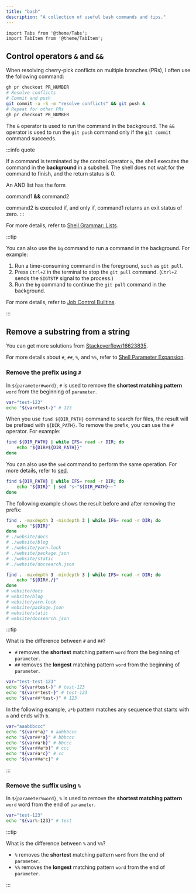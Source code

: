 ```yaml
---
title: "bash"
description: "A collection of useful bash commands and tips."
---
```


```mdx-code-block
import Tabs from '@theme/Tabs';
import TabItem from '@theme/TabItem';
```

## Control operators `&` and `&&`

When resolving cherry-pick conflicts on multiple branches (PRs), I often use the following command:

```bash
gh pr checkout PR_NUMBER
# Resolve conflicts
# Commit and push
git commit -a -S -m "resolve conflicts" && git push &
# Repeat for other PRs
gh pr checkout PR_NUMBER
```

The `&` operator is used to run the command in the background. The `&&` operator is used to run the `git push` command only if the `git commit` command succeeds.

:::info quote

If a command is terminated by the control operator `&`, the shell executes the command in the **background** in a subshell. The shell does not wait for the command to finish, and the return status is 0.

An AND list has the form

command1 **&&** command2

command2 is executed if, and only if, command1 returns an exit status of zero.
:::

For more details, refer to [Shell Grammar: Lists](https://linux.die.net/man/1/bash).

:::tip

You can also use the `bg` command to run a command in the background. For example:

1. Run a time-consuming command in the foreground, such as `git pull`.
2. Press `Ctrl+Z` in the terminal to stop the `git pull` command. (`Ctrl+Z` sends the `SIGTSTP` signal to the process.)
3. Run the `bg` command to continue the `git pull` command in the background.

For more details, refer to [Job Control Builtins](https://www.gnu.org/software/bash/manual/html_node/Job-Control-Builtins.html).

:::

## Remove a substring from a string

You can get more solutions from [Stackoverflow/16623835](https://stackoverflow.com/questions/16623835/remove-a-fixed-prefix-suffix-from-a-string-in-bash).

For more details about `#`, `##`, `%`, and `%%`, refer to [Shell Parameter Expansion](https://www.gnu.org/software/bash/manual/html_node/Shell-Parameter-Expansion.html).

### Remove the prefix using `#`

In `${parameter#word}`, `#` is used to remove the **shortest matching pattern** `word` from the beginning of `parameter`.

```bash
var="test-123"
echo "${var#test-}" # 123
```

When you use `find ${DIR_PATH}` command to search for files, the result will be prefixed with `${DIR_PATH}`. To remove the prefix, you can use the `#` operator. For example:

```bash
find ${DIR_PATH} | while IFS= read -r DIR; do
    echo "${DIR#${DIR_PATH}}"
done
```

You can also use the `sed` command to perform the same operation. For more details, refer to [sed](sed-wiki.md).

```bash
find ${DIR_PATH} | while IFS= read -r DIR; do
    echo "${DIR}" | sed "s~^${DIR_PATH}~~"
done
```

The following example shows the result before and after removing the prefix:

<Tabs>

  <TabItem value="Before">

  ```bash
  find . -maxdepth 3 -mindepth 3 | while IFS= read -r DIR; do
      echo "${DIR}"
  done
  # ./website/docs
  # ./website/blog
  # ./website/yarn.lock
  # ./website/package.json
  # ./website/static
  # ./website/docsearch.json
  ```

  </TabItem>

  <TabItem value="After">

  ```bash
  find . -maxdepth 3 -mindepth 3 | while IFS= read -r DIR; do
      echo "${DIR#./}"
  done
  # website/docs
  # website/blog
  # website/yarn.lock
  # website/package.json
  # website/static
  # website/docsearch.json
  ```

  </TabItem>

</Tabs>

:::tip

What is the difference between `#` and `##`?

- `#` removes the **shortest** matching pattern `word` from the beginning of `parameter`.
- `##` removes the **longest** matching pattern `word` from the beginning of `parameter`.

```bash
var="test-test-123"
echo "${var#test-}" # test-123
echo "${var#*test-}" # test-123
echo "${var##*test-}" # 123
```

In the following example, `a*b` pattern matches any sequence that starts with `a` and ends with `b`.

```bash
var="aaabbbccc"
echo "${var#*a}" # aabbbccc
echo "${var##*a}" # bbbccc
echo "${var#a*b}" # bbccc
echo "${var##a*b}" # ccc
echo "${var#a*c}" # cc
echo "${var##a*c}" #
```

:::

### Remove the suffix using `%`

In `${parameter%word}`, `%` is used to remove the **shortest matching pattern** `word` word from the end of `parameter`.

```bash
var="test-123"
echo "${var%-123}" # test
```

:::tip

What is the difference between `%` and `%%`?

- `%` removes the **shortest** matching pattern `word` from the end of `parameter`.
- `%%` removes the **longest** matching pattern `word` from the end of `parameter`.

:::
